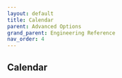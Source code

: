 ```yaml
---
layout: default
title: Calendar
parent: Advanced Options
grand_parent: Engineering Reference 
nav_order: 4
---
```



## Calendar
